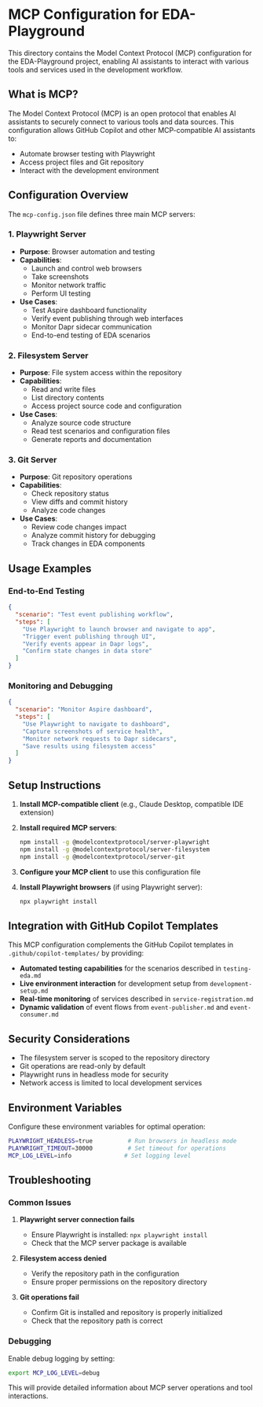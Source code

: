# MCP Configuration for EDA-Playground

This directory contains the Model Context Protocol (MCP) configuration for the EDA-Playground project, enabling AI assistants to interact with various tools and services used in the development workflow.

## What is MCP?

The Model Context Protocol (MCP) is an open protocol that enables AI assistants to securely connect to various tools and data sources. This configuration allows GitHub Copilot and other MCP-compatible AI assistants to:

- Automate browser testing with Playwright
- Access project files and Git repository
- Interact with the development environment

## Configuration Overview

The `mcp-config.json` file defines three main MCP servers:

### 1. Playwright Server
- **Purpose**: Browser automation and testing
- **Capabilities**: 
  - Launch and control web browsers
  - Take screenshots
  - Monitor network traffic
  - Perform UI testing
- **Use Cases**:
  - Test Aspire dashboard functionality
  - Verify event publishing through web interfaces
  - Monitor Dapr sidecar communication
  - End-to-end testing of EDA scenarios

### 2. Filesystem Server
- **Purpose**: File system access within the repository
- **Capabilities**:
  - Read and write files
  - List directory contents
  - Access project source code and configuration
- **Use Cases**:
  - Analyze source code structure
  - Read test scenarios and configuration files
  - Generate reports and documentation

### 3. Git Server
- **Purpose**: Git repository operations
- **Capabilities**:
  - Check repository status
  - View diffs and commit history
  - Analyze code changes
- **Use Cases**:
  - Review code changes impact
  - Analyze commit history for debugging
  - Track changes in EDA components

## Usage Examples

### End-to-End Testing
```json
{
  "scenario": "Test event publishing workflow",
  "steps": [
    "Use Playwright to launch browser and navigate to app",
    "Trigger event publishing through UI",
    "Verify events appear in Dapr logs",
    "Confirm state changes in data store"
  ]
}
```

### Monitoring and Debugging
```json
{
  "scenario": "Monitor Aspire dashboard",
  "steps": [
    "Use Playwright to navigate to dashboard",
    "Capture screenshots of service health",
    "Monitor network requests to Dapr sidecars",
    "Save results using filesystem access"
  ]
}
```

## Setup Instructions

1. **Install MCP-compatible client** (e.g., Claude Desktop, compatible IDE extension)

2. **Install required MCP servers**:
   ```bash
   npm install -g @modelcontextprotocol/server-playwright
   npm install -g @modelcontextprotocol/server-filesystem
   npm install -g @modelcontextprotocol/server-git
   ```

3. **Configure your MCP client** to use this configuration file

4. **Install Playwright browsers** (if using Playwright server):
   ```bash
   npx playwright install
   ```

## Integration with GitHub Copilot Templates

This MCP configuration complements the GitHub Copilot templates in `.github/copilot-templates/` by providing:

- **Automated testing capabilities** for the scenarios described in `testing-eda.md`
- **Live environment interaction** for development setup from `development-setup.md`
- **Real-time monitoring** of services described in `service-registration.md`
- **Dynamic validation** of event flows from `event-publisher.md` and `event-consumer.md`

## Security Considerations

- The filesystem server is scoped to the repository directory
- Git operations are read-only by default
- Playwright runs in headless mode for security
- Network access is limited to local development services

## Environment Variables

Configure these environment variables for optimal operation:

```bash
PLAYWRIGHT_HEADLESS=true          # Run browsers in headless mode
PLAYWRIGHT_TIMEOUT=30000          # Set timeout for operations
MCP_LOG_LEVEL=info               # Set logging level
```

## Troubleshooting

### Common Issues

1. **Playwright server connection fails**
   - Ensure Playwright is installed: `npx playwright install`
   - Check that the MCP server package is available

2. **Filesystem access denied**
   - Verify the repository path in the configuration
   - Ensure proper permissions on the repository directory

3. **Git operations fail**
   - Confirm Git is installed and repository is properly initialized
   - Check that the repository path is correct

### Debugging

Enable debug logging by setting:
```bash
export MCP_LOG_LEVEL=debug
```

This will provide detailed information about MCP server operations and tool interactions.